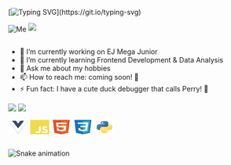 [![Typing SVG](https://readme-typing-svg.herokuapp.com/?color=87CEFA&size=35&center=true&vCenter=true&width=1000&lines=Olá+mundo!👋🌎;Welcome+to+my+GitHub+Profile!)](https://git.io/typing-svg)
<div>
  <img align="center" alt="Me" height="300" width="300" src="https://github.com/ElaniZanlucas/ElaniZanlucas/assets/57686748/6457fcc1-eef1-4ed2-9042-47507c361ba8">
  <a href="https://www.linkedin.com/in/elani-zanlucas" target="_blank"><img src="https://img.shields.io/badge/-LinkedIn-%230077B5?style=for-the-badge&logo=linkedin&logoColor=white" target="_blank"></a> 
</div>

##
- 🔭 I’m currently working on EJ Mega Junior
- 🌱 I’m currently learning Frontend Development & Data Analysis
- 💬 Ask me about my hobbies
- 📫 How to reach me: coming soon! 👀
- ⚡ Fun fact: I have a cute duck debugger that calls Perry! 🦆

<div>
  <img height=200 align="center" src="https://github-readme-stats.vercel.app/api?username=ElaniZanlucas&show_icons=true&theme=transparent" />
  <img height=200 align="center" src="https://github-readme-stats.vercel.app/api/top-langs/?username=ElaniZanlucas&layout=donut&theme=transparent&card_width=320" />
</div>

<div style="display: inline_block"><br>
  <img align="center" alt="Vue" height="30" width="40" src="https://raw.githubusercontent.com/devicons/devicon/master/icons/vuejs/vuejs-plain.svg">
  <img align="center" alt="Js" height="30" width="40" src="https://raw.githubusercontent.com/devicons/devicon/master/icons/javascript/javascript-plain.svg">
  <img align="center" alt="HTML" height="30" width="40" src="https://raw.githubusercontent.com/devicons/devicon/master/icons/html5/html5-original.svg">
  <img align="center" alt="CSS" height="30" width="40" src="https://raw.githubusercontent.com/devicons/devicon/master/icons/css3/css3-original.svg">
  <img align="center" alt="Python" height="30" width="40" src="https://raw.githubusercontent.com/devicons/devicon/master/icons/python/python-original.svg">
</div>

##

![Snake animation](https://github.com/ElaniZanlucas/ElaniZanlucas/blob/output/github-contribution-grid-snake.svg)



